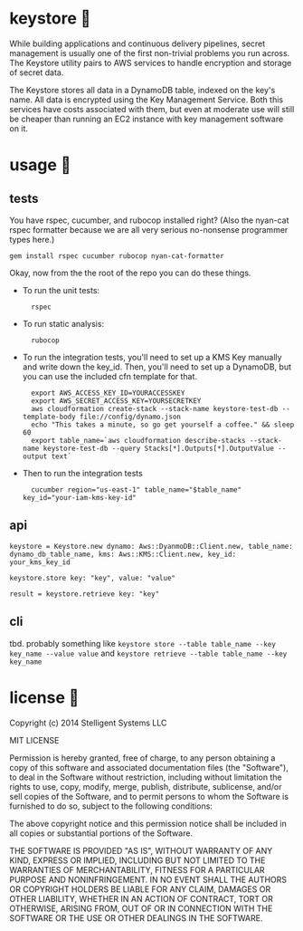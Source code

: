 # keystore :key:

While building applications and continuous delivery pipelines, secret management is usually one of the first non-trivial problems you run across. The Keystore utility pairs to AWS services to handle encryption and storage of secret data.

The Keystore stores all data in a DynamoDB table, indexed on the key's name. All data is encrypted using the Key Management Service. Both this services have costs associated with them, but even at moderate use will still be cheaper than running an EC2 instance with key management software on it.

# usage :key:

## tests

You have rspec, cucumber, and rubocop installed right? (Also the nyan-cat rspec formatter because we are all very serious no-nonsense programmer types here.)

    gem install rspec cucumber rubocop nyan-cat-formatter
  
Okay, now from the the root of the repo you can do these things.

* To run the unit tests:

        rspec 

* To run static analysis:

        rubocop

* To run the integration tests, you'll need to set up a KMS Key manually and write down the key_id. Then, you'll need to set up a DynamoDB, but you can use the included cfn template for that.

        export AWS_ACCESS_KEY_ID=YOURACCESSKEY
        export AWS_SECRET_ACCESS_KEY=YOURSECRETKEY
        aws cloudformation create-stack --stack-name keystore-test-db --template-body file://config/dynamo.json
        echo "This takes a minute, so go get yourself a coffee." && sleep 60
        export table_name=`aws cloudformation describe-stacks --stack-name keystore-test-db --query Stacks[*].Outputs[*].OutputValue --output text`
        
* Then to run the integration tests

        cucumber region="us-east-1" table_name="$table_name" key_id="your-iam-kms-key-id" 

## api

    keystore = Keystore.new dynamo: Aws::DyanmoDB::Client.new, table_name: dynamo_db_table_name, kms: Aws::KMS::Client.new, key_id: your_kms_key_id
    
    keystore.store key: "key", value: "value"
    
    result = keystore.retrieve key: "key"

## cli 

tbd.  probably something like `keystore store --table table_name --key key_name --value value` and `keystore retrieve --table table_name --key key_name`

# license :key:

Copyright (c) 2014 Stelligent Systems LLC

MIT LICENSE

Permission is hereby granted, free of charge, to any person obtaining a copy of this software and associated documentation files (the "Software"), to deal in the Software without restriction, including without limitation the rights to use, copy, modify, merge, publish, distribute, sublicense, and/or sell copies of the Software, and to permit persons to whom the Software is furnished to do so, subject to the following conditions:

The above copyright notice and this permission notice shall be included in all copies or substantial portions of the Software.

THE SOFTWARE IS PROVIDED "AS IS", WITHOUT WARRANTY OF ANY KIND, EXPRESS OR IMPLIED, INCLUDING BUT NOT LIMITED TO THE WARRANTIES OF MERCHANTABILITY, FITNESS FOR A PARTICULAR PURPOSE AND NONINFRINGEMENT. IN NO EVENT SHALL THE AUTHORS OR COPYRIGHT HOLDERS BE LIABLE FOR ANY CLAIM, DAMAGES OR OTHER LIABILITY, WHETHER IN AN ACTION OF CONTRACT, TORT OR OTHERWISE, ARISING FROM, OUT OF OR IN CONNECTION WITH THE SOFTWARE OR THE USE OR OTHER DEALINGS IN THE SOFTWARE.
